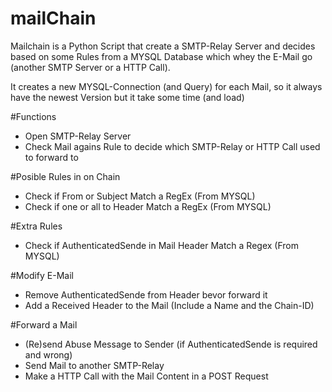 # mailChain
Mailchain is a Python Script that create a SMTP-Relay Server and decides based on some Rules from a MYSQL Database which whey the E-Mail go (another SMTP Server or a HTTP Call).

It creates a new MYSQL-Connection (and Query) for each Mail, so it always have the newest Version but it take some time (and load)

#Functions
* Open SMTP-Relay Server
* Check Mail agains Rule to decide which SMTP-Relay or HTTP Call used to forward to

#Posible Rules in on Chain
* Check if From or Subject Match a RegEx (From MYSQL)
* Check if one or all to Header Match a RegEx (From MYSQL)

#Extra Rules
* Check if AuthenticatedSende in Mail Header Match a Regex (From MYSQL)

#Modify E-Mail
* Remove AuthenticatedSende from Header bevor forward it
* Add a Received Header to the Mail (Include a Name and the Chain-ID)

#Forward a Mail
* (Re)send Abuse Message to Sender (if AuthenticatedSende is required and wrong)
* Send Mail to another SMTP-Relay
* Make a HTTP Call with the Mail Content in a POST Request
